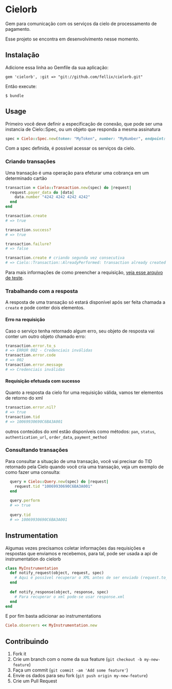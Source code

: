# Cielorb

Gem para comunicação com os serviços da cielo de processamento de pagamento.

Esse projeto se encontra em desenvolvimento nesse momento.

## Instalação

Adicione essa linha ao Gemfile da sua aplicação:

    gem 'cielorb', :git => "git://github.com/fellix/cielorb.git"

Então execute:

    $ bundle

## Usage

Primeiro você deve definir a especificação de conexão, que pode ser uma instancia de Cielo::Spec,
ou um objeto que responda a mesma assinatura

```ruby
spec = Cielo::Spec.new(token: "MyToken", number: "MyNumber", endpoint: "URL do serviço a ser enviado os dados")
```

Com a spec definida, é possível acessar os serviços da cielo.

### Criando transações

Uma transação é uma operação para efeturar uma cobrança em um determinado cartão

```ruby
transaction = Cielo::Transaction.new(spec) do |request|
  request.payer_data do |data|
    data.number "4242 4242 4242 4242"
  end
end

transaction.create
# => true

transaction.success?
# => true

transaction.failure?
# => false

transaction.create # criando segunda vez consecutiva
# => Cielo::Transaction::AlreadyPerformed: transaction already created
```

Para mais informações de como preencher a requisição, [veja esse arquivo de teste](https://github.com/fellix/cielorb/blob/master/test/transaction_request_test.rb#L8-L37).

### Trabalhando com a resposta

A resposta de uma transação só estará disponível após ser feita chamada a ``` create ``` e pode conter dois elementos.

#### Erro na requisição

Caso o serviço tenha retornado algum erro, seu objeto de resposta vai conter um outro objeto chamado erro:

```ruby
transaction.error.to_s
# => ERROR 002 - Credenciais inválidas
transaction.error.code
# => 002
transaction.error.message
# => Credenciais inválidas
```

#### Requisição efetuada com sucesso

Quanto a resposta da cielo for uma requisição válida, vamos ter elementos de retorno do xml

``` ruby
transaction.error.nil?
# => true
transaction.tid
# => 10069930690C6BA3A001
```

outros conteúdos do xml estão disponíveis como métodos: ```pan```, ```status```, ```authentication_url```, ```order_data```, ```payment_method```

### Consultando transações

Para consultar a situação de uma transação, você vai precisar do TID retornado pela Cielo quando você cria uma transação, veja um exemplo de como fazer uma consulta:

```ruby
  query = Cielo::Query.new(spec) do |request|
    request.tid "10069930690C6BA3A001"
  end
  
  query.perform
  # => true
  
  query.tid
  # => 10069930690C6BA3A001
```

## Instrumentation

Algumas vezes precisamos coletar informações das requisições e respostas que enviamos e recebemos, para tal, pode ser usada a api de instrumentation do cielorb

``` ruby
class MyInstrumentation
  def notify_request(object, request, spec)
    # Aqui é possível recuperar o XML antes de ser enviado (request.to_xml), por exemplo.
  end
  
  def notify_response(object, response, spec)
    # Para recuperar o xml pode-se usar response.xml
  end
end
```

E por fim basta adicionar ao instrumentations

``` ruby
Cielo.observers << MyInstrumentation.new
```

## Contribuindo

1. Fork it
2. Crie um branch com o nome da sua feature (`git checkout -b my-new-feature`)
3. Faça um commit (`git commit -am 'Add some feature'`)
4. Envie os dados para seu fork (`git push origin my-new-feature`)
5. Crie um Pull Request
